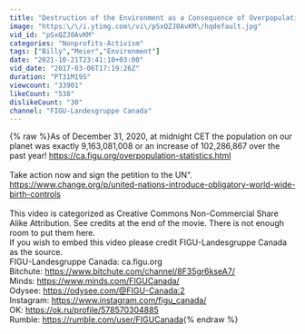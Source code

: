 ```yaml
---
title: "Destruction of the Environment as a Consequence of Overpopulation"
image: "https:\/\/i.ytimg.com\/vi\/pSxQZJ0AvKM\/hqdefault.jpg"
vid_id: "pSxQZJ0AvKM"
categories: "Nonprofits-Activism"
tags: ["Billy","Meier","Environment"]
date: "2021-10-21T23:41:10+03:00"
vid_date: "2017-03-06T17:19:26Z"
duration: "PT31M19S"
viewcount: "33901"
likeCount: "538"
dislikeCount: "30"
channel: "FIGU-Landesgruppe Canada"
---
```

{% raw %}As of December 31, 2020, at midnight CET the population on our planet was exactly 9,163,081,008 ​or an increase of 102,286,867 over the past year! <a rel="nofollow" target="blank" href="https://ca.figu.org/overpopulation-statistics.html">https://ca.figu.org/overpopulation-statistics.html</a><br /><br />Take action now and sign the petition to the UN“. <br /><a rel="nofollow" target="blank" href="https://www.change.org/p/united-nations-introduce-obligatory-world-wide-birth-controls">https://www.change.org/p/united-nations-introduce-obligatory-world-wide-birth-controls</a><br /><br />This video is categorized as Creative Commons Non-Commercial Share Alike Attribution. See credits at the end of the movie. There is not enough room to put them here.<br />If you wish to embed this video please credit FIGU-Landesgruppe Canada as the source.<br />FIGU-Landesgruppe Canada: ca.figu.org<br />Bitchute: <a rel="nofollow" target="blank" href="https://www.bitchute.com/channel/8F35gr6kseA7/">https://www.bitchute.com/channel/8F35gr6kseA7/</a><br />Minds: <a rel="nofollow" target="blank" href="https://www.minds.com/FIGUCanada/">https://www.minds.com/FIGUCanada/</a><br />Odysee: <a rel="nofollow" target="blank" href="https://odysee.com/@FIGU-Canada:2">https://odysee.com/@FIGU-Canada:2</a><br />Instagram: <a rel="nofollow" target="blank" href="https://www.instagram.com/figu_canada/">https://www.instagram.com/figu_canada/</a><br />OK: <a rel="nofollow" target="blank" href="https://ok.ru/profile/578570304885">https://ok.ru/profile/578570304885</a><br />Rumble: <a rel="nofollow" target="blank" href="https://rumble.com/user/FIGUCanada">https://rumble.com/user/FIGUCanada</a>{% endraw %}
